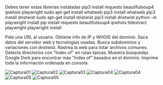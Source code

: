 Debes tener estas librerias instaladas 
pip3 install requests beautifulsoup4 ipwhois playwright
sudo apt-get install whatweb
pip3 install whatweb
pip3 install dnstwist
sudo apt-get install dnstwist
pip3 install dnstwist
python -m playwright install
pip install requests beautifulsoup4 ipwhois tldextract playwright
playwright install

Pide una URL al usuario.
Obtiene info de IP y WHOIS del dominio.
Saca datos del servidor web y tecnologías usadas.
Busca subdominios y variaciones con dnstwist.
Rastrea la web para listar archivos comunes.
Detecta directorios con "Index of" en rutas típicas.
Muestra búsquedas Google Dork para encontrar más "Index of" basados en el dominio.
Imprime toda la información ordenada en consola.

![Captura01](https://github.com/user-attachments/assets/62b4c884-055f-4947-ac0c-0724bc4fed80)
![Captura02](https://github.com/user-attachments/assets/7f51ab13-7751-4131-be8f-8dbf23aec5d8)
![Captura03](https://github.com/user-attachments/assets/a0084812-27d6-468d-8e4b-6827ea602407)
![Captura04](https://github.com/user-attachments/assets/e95edf29-4aa7-47bb-ac11-2204d84f3900)
![Captura04](https://github.com/user-attachments/assets/3ebd4b26-439e-4519-aebc-2bfaebe5eb1e)
![Captura05](https://github.com/user-attachments/assets/05247ff7-57b7-4026-b42f-9fbba16f674a)
![Captura05](https://github.com/user-attachments/assets/d1ae4f3f-f93a-48a4-9413-a1090a586e23)
